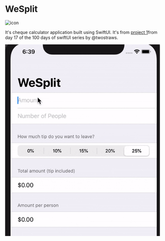 # WeSplit

![icon]()

It's cheque calculator application built using SwiftUI. It's from [project 1](https://www.hackingwithswift.com/100/swiftui/17)from day 17 of the 100 days of swiftUI series by @twostraws.

![](./wesplit.gif)
